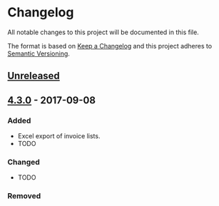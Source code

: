 # Changelog
All notable changes to this project will be documented in this file.

The format is based on [Keep a Changelog](http://keepachangelog.com/en/1.0.0/)
and this project adheres to [Semantic Versioning](http://semver.org/spec/v2.0.0.html).

## [Unreleased]

## [4.3.0] - 2017-09-08
### Added
- Excel export of invoice lists.
- TODO

### Changed
- TODO

### Removed

[Unreleased]: https://github.com/moltob/pybizwiz/compare/4.3.0...HEAD
[4.3.0]: https://github.com/olivierlacan/keep-a-changelog/compare/4.3.0...v4.2.0
